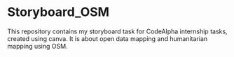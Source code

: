 # Storyboard_OSM
This repository contains my storyboard task for CodeAlpha internship tasks, created using canva. It is about open data mapping and humanitarian mapping using OSM.
